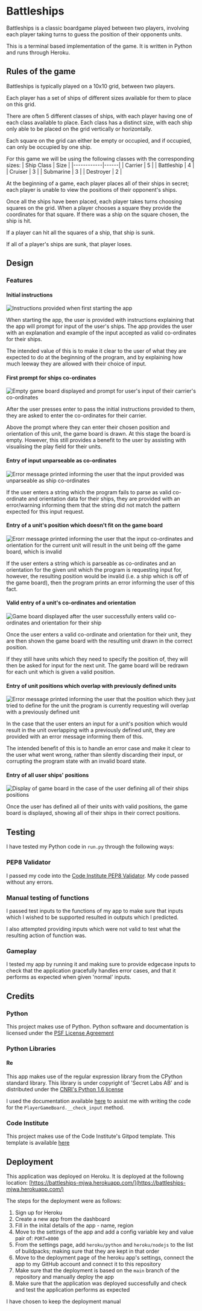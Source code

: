 # Battleships

Battleships is a classic boardgame played between two players,
involving each player taking turns to guess the position
of their opponents units.

This is a terminal based implementation of the game.
It is written in Python and runs through Heroku.

## Rules of the game

Battleships is typically played on a 10x10 grid, between two players.

Each player has a set of ships of different sizes available for them to place on this grid.

There are often 5 different classes of ships, with each player having one of each class available to place.
Each class has a distinct size, with each ship only able to be placed on the grid vertically or horizontally.

Each square on the grid can either be empty or occupied, and if occupied, can only be occupied by one ship.

For this game we will be using the following classes with the corresponding sizes:
| Ship Class | Size |
|------------|------|
| Carrier    |   5  |
| Battleship |   4  |
| Cruiser    |   3  |
| Submarine  |   3  |
| Destroyer  |   2  |

At the beginning of a game, each player places all of their ships in secret; each player is unable to view the positions of their opponent's ships.

Once all the ships have been placed, each player takes turns choosing squares on the grid.
When a player chooses a square they provide the coordinates for that square.
If there was a ship on the square chosen, the ship is hit.

If a player can hit all the squares of a ship, that ship is sunk.

If all of a player's ships are sunk, that player loses.

## Design

### Features

#### Initial instructions

![Instructions provided when first starting the app](./assets/screenshots/start_of_app.png)

When starting the app, the user is provided with instructions explaining that the app will prompt for input of the user's ships.
The app provides the user with an explanation and example of the input accepted as valid co-ordinates for their ships.

The intended value of this is to make it clear to the user of what they are expected to do at the beginning of the program, and by explaining how much leeway they are allowed with their choice of input.

#### First prompt for ships co-ordinates

![Empty game board displayed and prompt for user's input of their carrier's co-ordinates](./assets/screenshots/prompt_for_carrier_co-ordinates.png)

After the user presses enter to pass the initial instructions provided to them, they are asked to enter the co-ordinates for their carrier.

Above the prompt where they can enter their chosen position and orientation of this unit, the game board is drawn.
At this stage the board is empty. However, this still provides a benefit to the user by assisting with visualising the play field for their units.

#### Entry of input unparseable as co-ordinates

![Error message printed informing the user that the input provided was unparseable as ship co-ordinates](./assets/screenshots/unparseable_co-ordinates.png)

If the user enters a string which the program fails to parse as valid co-ordinate and orientation data for their ships, they are provided with an error/warning informing them that the string did not match the pattern expected for this input request.

#### Entry of a unit's position which doesn't fit on the game board

![Erorr message printed informing the user that the input co-ordinates and orientation for the current unit will result in the unit being off the game board, which is invalid](./assets/screenshots/error_on_co-ordinates_which_don't_fit.png)

If the user enters a string which is parseable as co-ordinates and an orientation for the given unit which the program is requesting input for, however, the resulting position would be invalid (i.e. a ship which is off of the game board), then the program prints an error informing the user of this fact.

#### Valid entry of a unit's co-ordinates and orientation

![Game board displayed after the user successfully enters valid co-ordinates and orientation for their ship](./assets/screenshots/successfully_entered_co-ordinates_for_the_carrier.png)

Once the user enters a valid co-ordinate and orientation for their unit, they are then shown the game board with the resulting unit drawn in the correct position.

If they still have units which they need to specify the position of, they will then be asked for input for the next unit. The game board will be redrawn for each unit which is given a valid position.

#### Entry of unit positions which overlap with previously defined units

![Error message printed informing the user that the position which they just tried to define for the unit the program is currently requesting will overlap with a previously defined unit](./assets/screenshots/error_on_entry_of_overlapping_co-ordinates.png)

In the case that the user enters an input for a unit's position which would result in the unit overlapping with a previously defined unit, they are provided with an error message informing them of this.

The intended benefit of this is to handle an error case and make it clear to the user what went wrong, rather than silently discarding their input, or corrupting the program state with an invalid board state.

#### Entry of all user ships' positions

![Display of game board in the case of the user defining all of their ships positions](./assets/screenshots/entry_of_all_ships_co-ordinates.png)

Once the user has defined all of their units with valid positions, the game board is displayed, showing all of their ships in their correct positions.

## Testing

I have tested my Python code in `run.py` through the following ways:

### PEP8 Validator

I passed my code into the [Code Institute PEP8 Validator](https://pep8ci.herokuapp.com/).
My code passed without any errors.

### Manual testing of functions

I passed test inputs to the functions of my app to make sure that inputs which I wished to be supported resulted in outputs which I predicted.

I also attempted providing inputs which were not valid to test what the resulting action of function was.

### Gameplay

I tested my app by running it and making sure to provide edgecase inputs to check that the application gracefully handles error cases, and that it performs as expected when given 'normal' inputs.

## Credits

### Python

This project makes use of Python.
Python software and documentation is licensed under the [PSF License Agreement](https://docs.python.org/3/license.html#psf-license)

### Python Libraries

#### Re

This app makes use of the regular expression library from the CPython standard library.
This library is under copyright of 'Secret Labs AB' and is distributed under the [CNRI's Python 1.6 license](https://docs.python.org/3/license.html#cnri-license-agreement-for-python-1-6-1)

I used the documentation available [here](https://docs.python.org/3/library/re.html#module-re) to assist me with writing the code for the `PlayerGameBoard.__check_input` method.

### Code Institute

This project makes use of the Code Institute's Gitpod template.
This template is available [here](https://github.com/Code-Institute-Org/python-essentials-template)

## Deployment

This application was deployed on Heroku.
It is deployed at the followng location:
[https://battleships-mjwa.herokuapp.com/](https://battleships-mjwa.herokuapp.com/)

The steps for the deployment were as follows:
1. Sign up for Heroku
2. Create a new app from the dashboard
3. Fill in the inital details of the app - name, region
4. Move to the settings of the app and add a config variable key and value pair of: `PORT=8000`
5. From the settings page, add `heroku/python` and `heroku/nodejs` to the list of buildpacks; making sure that they are kept in that order
6. Move to the deployment page of the heroku app's settings, connect the app to my GitHub account and connect it to this repository
7. Make sure that the deployment is based on the `main` branch of the repository and manually deploy the app
8. Make sure that the application was deployed successfully and check and test the application performs as expected

I have chosen to keep the deployment manual
